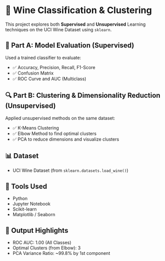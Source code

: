 # 🍷 Wine Classification & Clustering

This project explores both **Supervised** and **Unsupervised** Learning techniques on the UCI Wine Dataset using `sklearn`.

## 🧠 Part A: Model Evaluation (Supervised)
Used a trained classifier to evaluate:
- ✅ Accuracy, Precision, Recall, F1-Score
- ✅ Confusion Matrix
- ✅ ROC Curve and AUC (Multiclass)

## 🔍 Part B: Clustering & Dimensionality Reduction (Unsupervised)
Applied unsupervised methods on the same dataset:
- ✅ K-Means Clustering
- ✅ Elbow Method to find optimal clusters
- ✅ PCA to reduce dimensions and visualize clusters

## 📊 Dataset
- UCI Wine Dataset (from `sklearn.datasets.load_wine()`)

## 📌 Tools Used
- Python
- Jupyter Notebook
- Scikit-learn
- Matplotlib / Seaborn

## 🎯 Output Highlights
- ROC AUC: 1.00 (All Classes)
- Optimal Clusters (from Elbow): 3
- PCA Variance Ratio: ~99.8% by 1st component
